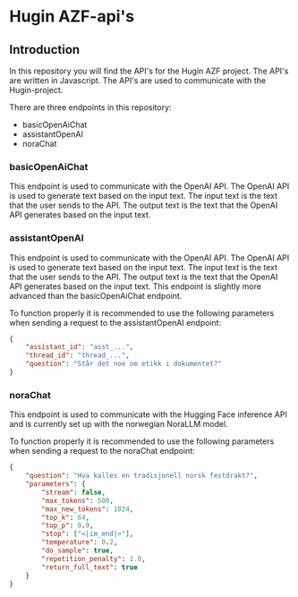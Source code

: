 # Hugin AZF-api's

## Introduction
In this repository you will find the API's for the Hugin AZF project. The API's are written in Javascript. The API's are used to communicate with the Hugin-project.

There are three endpoints in this repository:
 * basicOpenAiChat
 * assistantOpenAI
 * noraChat

 ### basicOpenAiChat
 This endpoint is used to communicate with the OpenAI API. The OpenAI API is used to generate text based on the input text. The input text is the text that the user sends to the API. The output text is the text that the OpenAI API generates based on the input text.

 ### assistantOpenAI
This endpoint is used to communicate with the OpenAI API. The OpenAI API is used to generate text based on the input text. The input text is the text that the user sends to the API. The output text is the text that the OpenAI API generates based on the input text. This endpoint is slightly more advanced than the basicOpenAiChat endpoint.

To function properly it is recommended to use the following parameters when sending a request to the assistantOpenAI endpoint:
```json
{
	"assistant_id": "asst_...",
	"thread_id": "thread_...",
	"question": "Står det noe om etikk i dokumentet?"
}
```

### noraChat
This endpoint is used to communicate with the Hugging Face inference API and is currently set up with the norwegian NoraLLM model.

To function properly it is recommended to use the following parameters when sending a request to the noraChat endpoint:
```json
{
    "question": "Hva kalles en tradisjonell norsk festdrakt?",
    "parameters": {
        "stream": false,
        "max_tokens": 500,
        "max_new_tokens": 1024,
        "top_k": 64,
        "top_p": 0.9,
        "stop": ["<|im_end|>"],
        "temperature": 0.2,
        "do_sample": true,
        "repetition_penalty": 1.0,
        "return_full_text": true
    }
}
```